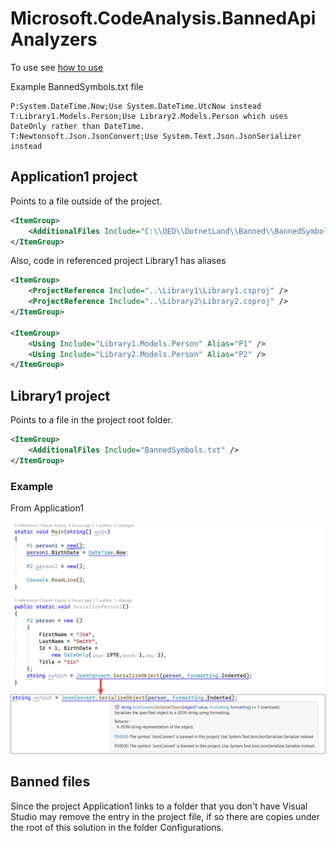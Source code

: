 #  Microsoft.CodeAnalysis.BannedApiAnalyzers

To use see [how to use](https://github.com/dotnet/roslyn-analyzers/blob/main/src/Microsoft.CodeAnalysis.BannedApiAnalyzers/BannedApiAnalyzers.Help.md)

Example BannedSymbols.txt file

```
P:System.DateTime.Now;Use System.DateTime.UtcNow instead
T:Library1.Models.Person;Use Library2.Models.Person which uses DateOnly rather than DateTime.
T:Newtonsoft.Json.JsonConvert;Use System.Text.Json.JsonSerializer instead
```

## Application1 project

Points to a file outside of the project.
```xml
<ItemGroup>
    <AdditionalFiles Include="C:\\OED\\DotnetLand\\Banned\\BannedSymbols.txt" />
</ItemGroup>
```

Also, code in referenced project Library1 has aliases

```xml
<ItemGroup>
    <ProjectReference Include="..\Library1\Library1.csproj" />
    <ProjectReference Include="..\Library2\Library2.csproj" />
</ItemGroup>

<ItemGroup>
    <Using Include="Library1.Models.Person" Alias="P1" />
    <Using Include="Library2.Models.Person" Alias="P2" />
</ItemGroup>
```

## Library1 project

Points to a file in the project root folder.

```xml
<ItemGroup>
    <AdditionalFiles Include="BannedSymbols.txt" />
</ItemGroup>
```

### Example

From Application1

![Figure1](assets/figure1.png)

## Banned files

Since the project Application1 links to a folder that you don't have Visual Studio may remove the entry in the project file, if so there are copies under the root of this solution in the folder Configurations.